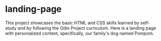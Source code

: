 # landing-page

This project showcases the basic HTML and CSS skills learned by self-study and by following the Odin Project curriculum. Here is a landing page with personalized content, specifically, our family's dog named Pompom.

